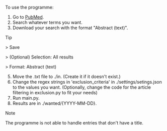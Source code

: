 To use the programme:

1. Go to [PubMed](<https://pubmed.ncbi.nlm.nih.gov/>).
2. Search whatever terms you want.
3. Download your search with the format "Abstract (text)".
> [!TIP]
> \> Save
>
> \> (Optional) Selection: All results
>
> \> Format: Abstract (text)
5. Move the .txt file to ./in. (Create it if it doesn't exist.)
6. Change the regex strings in 'exclusion_criteria' in ./settings/setings.json to the values you want. (Optionally, change the code for the article filtering in exclusion.py to fit your needs)
7. Run main.py.
8. Results are in ./wanted/{YYYY-MM-DD}.

> [!NOTE]
> The programme is not able to handle entries that don't have a title.